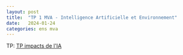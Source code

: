 ```yaml
---
layout: post
title:  "TP 1 MVA - Intelligence Artificielle et Environnement"
date:   2024-01-24
categories: ens mva
---
```


TP: [TP impacts de l'IA](https://annlor.github.io/docs/TP_MVA.pdf)
